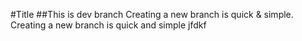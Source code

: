 #Title
##This is dev branch
Creating a new branch is quick & simple.
Creating a new branch is quick and simple
jfdkf
